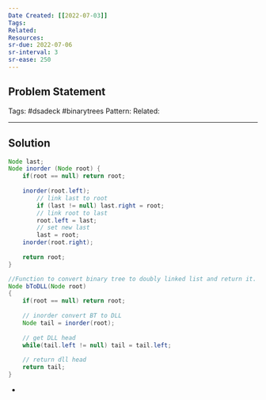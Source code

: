 ```yaml
---
Date Created: [[2022-07-03]]
Tags: 
Related: 
Resources: 
sr-due: 2022-07-06
sr-interval: 3
sr-ease: 250
---
```


## Problem Statement


Tags:  #dsadeck  #binarytrees 
Pattern: 
Related: 

---

## Solution

``` java
Node last;
Node inorder (Node root) {
	if(root == null) return root;
	
	inorder(root.left);
		// link last to root
		if (last != null) last.right = root;
		// link root to last
		root.left = last;
		// set new last
		last = root;
	inorder(root.right);
	
	return root;
}

//Function to convert binary tree to doubly linked list and return it.
Node bToDLL(Node root)
{
	if(root == null) return root;
	
	// inorder convert BT to DLL
	Node tail = inorder(root);
 
	// get DLL head
	while(tail.left != null) tail = tail.left;
	
	// return dll head
	return tail;
}
```

- 

